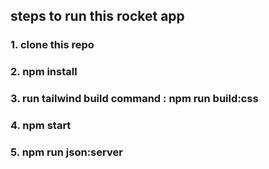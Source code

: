 ## steps to run this rocket app

### 1. clone this repo
### 2. npm install
### 3. run tailwind build command : npm run build:css
### 4. npm start
### 5. npm run json:server